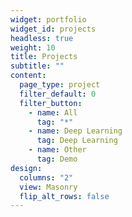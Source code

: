 ```yaml
---
widget: portfolio
widget_id: projects
headless: true
weight: 10
title: Projects
subtitle: ""
content:
  page_type: project
  filter_default: 0
  filter_button:
    - name: All
      tag: "*"
    - name: Deep Learning
      tag: Deep Learning
    - name: Other
      tag: Demo
design:
  columns: "2"
  view: Masonry
  flip_alt_rows: false
---
```

